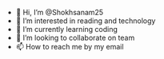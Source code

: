 - 👋 Hi, I’m @Shokhsanam25
- 👀 I’m interested in  reading and technology 
- 🌱 I’m currently learning coding 
- 💞️ I’m looking to collaborate on team
- 📫 How to reach me  by my email


<!---
Shokhsanam25/Shokhsanam25 is a ✨ special ✨ repository because its `README.md` (this file) appears on your GitHub profile.
You can click the Preview link to take a look at your changes.
--->
